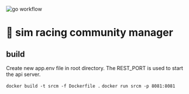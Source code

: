 
![go workflow](https://github.com/goeflo/srcm/actions/workflows/go.yml/badge.svg)

# :car: sim racing community manager

## build

Create new app.env file in root directory.
The REST_PORT is used to start the api server.

`docker build -t srcm -f Dockerfile .`
`docker run srcm -p 8081:8081`
